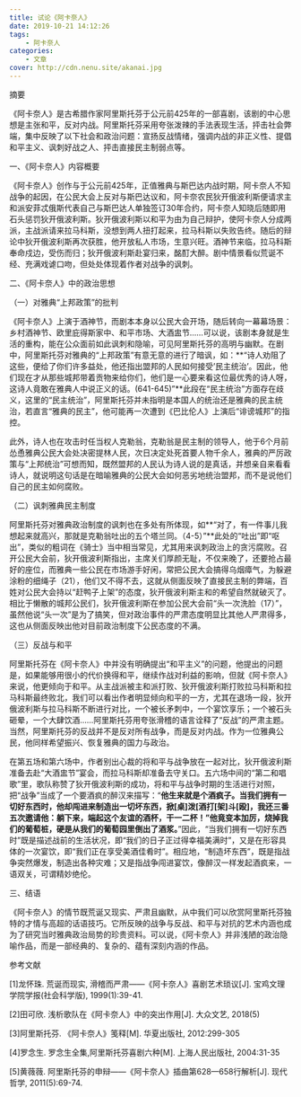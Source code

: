 ```yaml
---
title: 试论《阿卡奈人》
date: 2019-10-21 14:12:26
tags: 
    - 阿卡奈人
categories:
    - 文章
cover: http://cdn.nenu.site/akanai.jpg
---
```


摘要

《阿卡奈人》是古希腊作家阿里斯托芬于公元前425年的一部喜剧，该剧的中心思想是主张和平，反对内战。阿里斯托芬采用夸张泼辣的手法表现生活，抨击社会弊端，集中反映了以下社会和政治问题：宣扬反战情绪，强调内战的非正义性、提倡和平主义、讽刺好战之人、抨击直接民主制弱点等。



一、《阿卡奈人》内容概要

《阿卡奈人》创作与于公元前425年，正值雅典与斯巴达内战时期，阿卡奈人不知战争的起因，在公民大会上反对与斯巴达议和，阿卡奈农民狄开俄波利斯便请求主和派安菲忒俄斯代表自己与斯巴达人单独签订30年合约，阿卡奈人知晓后随即用石头惩罚狄开俄波利斯。狄开俄波利斯以和平为由为自己辩护，使阿卡奈人分成两派，主战派请来拉马科斯，没想到两人扭打起来，拉马科斯以失败告终。随后的辩论中狄开俄波利斯再次获胜，他开放私人市场，生意兴旺。酒神节来临，拉马科斯奉命戍边，受伤而归；狄开俄波利斯赴宴归来，酩酊大醉。剧中情景看似荒诞不经、充满戏谑口吻，但处处体现着作者对战争的讽刺。

二、《阿卡奈人》中的政治思想

（一）对雅典“上邦政策”的批判

《阿卡奈人》上演于酒神节，而剧本本身以公民大会开场，随后转向一幕幕场景：乡村酒神节、欧里庇得斯家中、和平市场、大酒盅节……可以说，该剧本身就是生活的重构，能在公众面前如此讽刺和隐喻，可见阿里斯托芬的高明与幽默。在剧中，阿里斯托芬对雅典的“上邦政策”有意无意的进行了暗讽，如：**“诗人劝阻了这些，便给了你们许多益处，他还指出盟邦的人民如何接受’民主统治’。因此，他们现在才从那些城邦带着贡物来给你们，他们是一心要来看这位最优秀的诗人呀，这诗人竟敢在雅典人中说正义的话。(641-645)”**此段在“民主统治”方面存在歧义，这里的“民主统治”，阿里斯托芬并未指明是本国人的统治还是雅典的民主统治，若直言“雅典的民主”，他可能再一次遭到《巴比伦人》上演后“诽谤城邦”的指控。

此外，诗人也在攻击时任当权人克勒翁，克勒翁是民主制的领导人，他于6个月前怂恿雅典公民大会处决密提林人民，次日决定处死首要人物千余人，雅典的严厉政策与“上邦统治”可想而知，既然盟邦的人民认为诗人说的是真话，并想亲自来看看诗人，就说明这句话是在暗喻雅典的公民大会如何恶劣地统治盟邦，而不是说他们自己的民主如何腐败。

（二）讽刺雅典民主制度

阿里斯托芬对雅典政治制度的讽刺也在多处有所体现，如**“对了，有一件事儿我想起来就高兴，那就是克勒翁吐出的五个塔兰同。（4-5）”**此处的“吐出”即“呕出”，类似的粗词在《骑士》当中相当常见，尤其用来讽刺政治上的贪污腐败。召开公民大会前，狄开俄波利斯指出，主席关们厚颜无耻，不仅来晚了，还要抢占最好的座位，而雅典一些公民在市场游手好闲，常把公民大会搞得乌烟瘴气，为躲避涂粉的细绳子（21），他们又不得不去，这就从侧面反映了直接民主制的弊端，百姓对公民大会持以“赶鸭子上架”的态度，狄开俄波利斯主和的希望自然就破灭了。相比于懒散的城邦公民们，狄开俄波利斯在参加公民大会前“头一次洗脸（17）”，虽然他说“头一次”是为了搞笑，但对政治事件的严肃态度明显比其他人严肃得多，这也从侧面反映出他对目前政治制度下公民态度的不满。

（三）反战与和平

阿里斯托芬在《阿卡奈人》中并没有明确提出“和平主义”的问题，他提出的问题是，如果能够用很小的代价换得和平，继续作战对利益的影响，但就《阿卡奈人》来说，他更倾向于和平。从主战派被主和派打败、狄开俄波利斯打败拉马科斯和拉马科斯最终败北，我们可以看出作者明显倾向和平的一方，尤其在退场一段，狄开俄波利斯与拉马科斯不断进行对比，一个被长矛刺中，一个宴饮享乐；一个被石头砸晕，一个大肆饮酒……阿里斯托芬用夸张滑稽的语言诠释了“反战”的严肃主题。当然，阿里斯托芬的反战并不是反对所有战争，而是反对内战。作为一位雅典公民，他同样希望振兴、恢复雅典的国力与政治。

在第五场和第六场中，作者别出心裁的将和平与战争放在一起对比，狄开俄波利斯准备去赴“大酒盅节”宴会，而拉马科斯却准备去守关口。五六场中间的“第二和唱歌”里，歌队称赞了狄开俄波利斯的成功，将和平与战争时期的生活进行对照，把“战争”当成了一个要酒疯的醉汉来描写：“**他生来就是个酒疯子。当我们拥有一切好东西时，他却闯进来制造出一切坏东西，掀[桌]泼[酒打[架]斗[殴]，我还三番五次邀请他：躺下来，端起这个友谊的酒杯，干一二杯！”他竟变本加厉，烧掉我们的葡萄桩，硬是从我们的葡萄园里倒出了酒浆。**”因此，“当我们拥有一切好东西时”既是描述战前的生活状况，即“我们的日子正过得幸福美满时”，又是在形容具体的一次宴饮，即“我们正在享受美酒佳肴时”。相应地，“制造坏东西”，既是指战争突然爆发，制造出各种灾难；又是指战争闯进宴饮，像醉汉一样发起酒疯来，一语双关，可谓精妙绝伦。

三、结语

《阿卡奈人》的情节既荒诞又现实、严肃且幽默，从中我们可以欣赏阿里斯托芬独特的才情与高超的话语技巧。它所反映的战争与反战、和平与对抗的艺术内涵也成为了研究当时雅典政治局势的珍贵资料。可以说，《阿卡奈人》并非浅陋的政治隐喻作品，而是一部经典的、复杂的、蕴有深刻内涵的作品。



参考文献

 

[1]龙怀珠. 荒诞而现实, 滑稽而严肃——《阿卡奈人》喜剧艺术琐议[J]. 宝鸡文理学院学报(社会科学版), 1999(1):39-41.

[2]田可欣. 浅析歌队在《阿卡奈人》中的突出作用[J]. 大众文艺, 2018(5)

[3]阿里斯托芬. 《阿卡奈人》笺释[M]. 华夏出版社, 2012:299-305

[4]罗念生. 罗念生全集,阿里斯托芬喜剧六种[M]. 上海人民出版社, 2004:31-35

[5]黄薇薇. 阿里斯托芬的申辩——《阿卡奈人》插曲第628—658行解析[J]. 现代哲学, 2011(5):69-74.

 